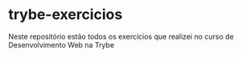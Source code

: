 # trybe-exercicios
Neste repositório estão todos os exercícios que realizei no curso de Desenvolvimento Web na Trybe
